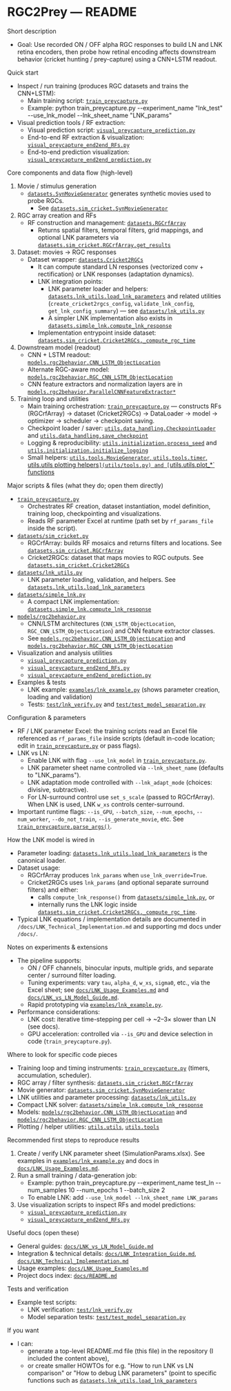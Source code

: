 # RGC2Prey — README

Short description
- Goal: Use recorded ON / OFF alpha RGC responses to build LN and LNK retina encoders, then probe how retinal encoding affects downstream behavior (cricket hunting / prey-capture) using a CNN+LSTM readout.

Quick start
- Inspect / run training (produces RGC datasets and trains the CNN+LSTM):
  - Main training script: [`train_preycapture.py`](train_preycapture.py)
  - Example: python train_preycapture.py --experiment_name "lnk_test" --use_lnk_model --lnk_sheet_name "LNK_params"
- Visual prediction tools / RF extraction:
  - Visual prediction script: [`visual_preycapture_prediction.py`](visual_preycapture_prediction.py)
  - End-to-end RF extraction & visualization: [`visual_preycapture_end2end_RFs.py`](visual_preycapture_end2end_RFs.py)
  - End-to-end prediction visualization: [`visual_preycapture_end2end_prediction.py`](visual_preycapture_end2end_prediction.py)

Core components and data flow (high-level)
1. Movie / stimulus generation
   - [`datasets.SynMovieGenerator`](datasets/sim_cricket.py) generates synthetic movies used to probe RGCs.
     - See [`datasets.sim_cricket.SynMovieGenerator`](datasets/sim_cricket.py)
2. RGC array creation and RFs
   - RF construction and management: [`datasets.RGCrfArray`](datasets/sim_cricket.py)
     - Returns spatial filters, temporal filters, grid mappings, and optional LNK parameters via [`datasets.sim_cricket.RGCrfArray.get_results`](datasets/sim_cricket.py)
3. Dataset: movies → RGC responses
   - Dataset wrapper: [`datasets.Cricket2RGCs`](datasets/sim_cricket.py)
     - It can compute standard LN responses (vectorized conv + rectification) or LNK responses (adaptation dynamics).
     - LNK integration points:
       - LNK parameter loader and helpers: [`datasets.lnk_utils.load_lnk_parameters`](datasets/lnk_utils.py) and related utilities (`create_cricket2rgcs_config`, `validate_lnk_config`, `get_lnk_config_summary`) — see [`datasets/lnk_utils.py`](datasets/lnk_utils.py)
       - A simpler LNK implementation also exists in [`datasets.simple_lnk.compute_lnk_response`](datasets/simple_lnk.py)
     - Implementation entrypoint inside dataset: [`datasets.sim_cricket.Cricket2RGCs._compute_rgc_time`](datasets/sim_cricket.py)
4. Downstream model (readout)
   - CNN + LSTM readout: [`models.rgc2behavior.CNN_LSTM_ObjectLocation`](models/rgc2behavior.py)
   - Alternate RGC-aware model: [`models.rgc2behavior.RGC_CNN_LSTM_ObjectLocation`](models/rgc2behavior.py)
   - CNN feature extractors and normalization layers are in [`models.rgc2behavior.ParallelCNNFeatureExtractor*` ](models/rgc2behavior.py)
5. Training loop and utilities
   - Main training orchestration: [`train_preycapture.py`](train_preycapture.py) — constructs RFs (RGCrfArray) → dataset (Cricket2RGCs) → DataLoader → model → optimizer → scheduler → checkpoint saving.
   - Checkpoint loader / saver: [`utils.data_handling.CheckpointLoader`](utils/data_handling.py) and [`utils.data_handling.save_checkpoint`](utils/data_handling.py)
   - Logging & reproducibility: [`utils.initialization.process_seed`](utils/initialization.py) and [`utils.initialization.initialize_logging`](utils/initialization.py)
   - Small helpers: [`utils.tools.MovieGenerator`, `utils.tools.timer`, utils.utils plotting helpers`](utils/tools.py) and [`utils.utils.plot_*` functions](utils/utils.py)

Major scripts & files (what they do; open them directly)
- [`train_preycapture.py`](train_preycapture.py)
  - Orchestrates RF creation, dataset instantiation, model definition, training loop, checkpointing and visualizations.
  - Reads RF parameter Excel at runtime (path set by `rf_params_file` inside the script).
- [`datasets/sim_cricket.py`](datasets/sim_cricket.py)
  - RGCrfArray: builds RF mosaics and returns filters and locations. See [`datasets.sim_cricket.RGCrfArray`](datasets/sim_cricket.py)
  - Cricket2RGCs: dataset that maps movies to RGC outputs. See [`datasets.sim_cricket.Cricket2RGCs`](datasets/sim_cricket.py)
- [`datasets/lnk_utils.py`](datasets/lnk_utils.py)
  - LNK parameter loading, validation, and helpers. See [`datasets.lnk_utils.load_lnk_parameters`](datasets/lnk_utils.py)
- [`datasets/simple_lnk.py`](datasets/simple_lnk.py)
  - A compact LNK implementation: [`datasets.simple_lnk.compute_lnk_response`](datasets/simple_lnk.py)
- [`models/rgc2behavior.py`](models/rgc2behavior.py)
  - CNN/LSTM architectures (`CNN_LSTM_ObjectLocation`, `RGC_CNN_LSTM_ObjectLocation`) and CNN feature extractor classes.
  - See [`models.rgc2behavior.CNN_LSTM_ObjectLocation`](models/rgc2behavior.py) and [`models.rgc2behavior.RGC_CNN_LSTM_ObjectLocation`](models/rgc2behavior.py)
- Visualization and analysis utilities
  - [`visual_preycapture_prediction.py`](visual_preycapture_prediction.py)
  - [`visual_preycapture_end2end_RFs.py`](visual_preycapture_end2end_RFs.py)
  - [`visual_preycapture_end2end_prediction.py`](visual_preycapture_end2end_prediction.py)
- Examples & tests
  - LNK example: [`examples/lnk_example.py`](examples/lnk_example.py) (shows parameter creation, loading and validation)
  - Tests: [`test/lnk_verify.py`](test/lnk_verify.py) and [`test/test_model_separation.py`](test/test_model_separation.py)

Configuration & parameters
- RF / LNK parameter Excel: the training scripts read an Excel file referenced as `rf_params_file` inside scripts (default in-code location; edit in [`train_preycapture.py`](train_preycapture.py) or pass flags).
- LNK vs LN:
  - Enable LNK with flag `--use_lnk_model` in [`train_preycapture.py`](train_preycapture.py).
  - LNK parameter sheet name controlled via `--lnk_sheet_name` (defaults to "LNK_params").
  - LNK adaptation mode controlled with `--lnk_adapt_mode` (choices: divisive, subtractive).
  - For LN-surround control use `set_s_scale` (passed to RGCrfArray). When LNK is used, LNK `w_xs` controls center-surround.
- Important runtime flags: `--is_GPU`, `--batch_size`, `--num_epochs`, `--num_worker`, `--do_not_train`, `--is_generate_movie`, etc. See [`train_preycapture.parse_args()`](train_preycapture.py).

How the LNK model is wired in
- Parameter loading: [`datasets.lnk_utils.load_lnk_parameters`](datasets/lnk_utils.py) is the canonical loader.
- Dataset usage:
  - RGCrfArray produces `lnk_params` when `use_lnk_override=True`.
  - Cricket2RGCs uses `lnk_params` (and optional separate surround filters) and either:
    - calls `compute_lnk_response()` from [`datasets/simple_lnk.py`](datasets/simple_lnk.py), or
    - internally runs the LNK logic inside [`datasets.sim_cricket.Cricket2RGCs._compute_rgc_time`](datasets/sim_cricket.py).
- Typical LNK equations / implementation details are documented in `/docs/LNK_Technical_Implementation.md` and supporting md docs under `/docs/`.

Notes on experiments & extensions
- The pipeline supports:
  - ON / OFF channels, binocular inputs, multiple grids, and separate center / surround filter loading.
  - Tuning experiments: vary `tau`, `alpha_d`, `w_xs`, `sigma0`, etc., via the Excel sheet; see [`docs/LNK_Usage_Examples.md`](docs/LNK_Usage_Examples.md) and [`docs/LNK_vs_LN_Model_Guide.md`](docs/LNK_vs_LN_Model_Guide.md).
  - Rapid prototyping via [`examples/lnk_example.py`](examples/lnk_example.py).
- Performance considerations:
  - LNK cost: iterative time-stepping per cell -> ~2–3× slower than LN (see docs).
  - GPU acceleration: controlled via `--is_GPU` and device selection in code (`train_preycapture.py`).

Where to look for specific code pieces
- Training loop and timing instruments: [`train_preycapture.py`](train_preycapture.py) (timers, accumulation, scheduler).
- RGC array / filter synthesis: [`datasets.sim_cricket.RGCrfArray`](datasets/sim_cricket.py)
- Movie generator: [`datasets.sim_cricket.SynMovieGenerator`](datasets/sim_cricket.py)
- LNK utilities and parameter processing: [`datasets/lnk_utils.py`](datasets/lnk_utils.py)
- Compact LNK solver: [`datasets/simple_lnk.compute_lnk_response`](datasets/simple_lnk.py)
- Models: [`models/rgc2behavior.CNN_LSTM_ObjectLocation`](models/rgc2behavior.py) and [`models/rgc2behavior.RGC_CNN_LSTM_ObjectLocation`](models/rgc2behavior.py)
- Plotting / helper utilities: [`utils.utils`](utils/utils.py), [`utils.tools`](utils/tools.py)

Recommended first steps to reproduce results
1. Create / verify LNK parameter sheet (SimulationParams.xlsx). See examples in [`examples/lnk_example.py`](examples/lnk_example.py) and docs in [`docs/LNK_Usage_Examples.md`](docs/LNK_Usage_Examples.md).
2. Run a small training / data-generation job:
   - Example: python train_preycapture.py --experiment_name test_ln --num_samples 10 --num_epochs 1 --batch_size 2
   - To enable LNK: add `--use_lnk_model --lnk_sheet_name LNK_params`
3. Use visualization scripts to inspect RFs and model predictions:
   - [`visual_preycapture_prediction.py`](visual_preycapture_prediction.py)
   - [`visual_preycapture_end2end_RFs.py`](visual_preycapture_end2end_RFs.py)

Useful docs (open these)
- General guides: [`docs/LNK_vs_LN_Model_Guide.md`](docs/LNK_vs_LN_Model_Guide.md)
- Integration & technical details: [`docs/LNK_Integration_Guide.md`](docs/LNK_Integration_Guide.md), [`docs/LNK_Technical_Implementation.md`](docs/LNK_Technical_Implementation.md)
- Usage examples: [`docs/LNK_Usage_Examples.md`](docs/LNK_Usage_Examples.md)
- Project docs index: [`docs/README.md`](docs/README.md)

Tests and verification
- Example test scripts:
  - LNK verification: [`test/lnk_verify.py`](test/lnk_verify.py)
  - Model separation tests: [`test/test_model_separation.py`](test/test_model_separation.py)

If you want
- I can:
  - generate a top-level README.md file (this file) in the repository (I included the content above),
  - or create smaller HOWTOs for e.g. "How to run LNK vs LN comparison" or "How to debug LNK parameters" (point to specific functions such as [`datasets.lnk_utils.load_lnk_parameters`](datasets/lnk_utils.py)